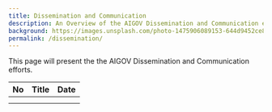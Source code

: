 ```yaml
---
title: Dissemination and Communication
description: An Overview of the AIGOV Dissemination and Communication efforts.
background: https://images.unsplash.com/photo-1475906089153-644d9452ce87?ixid=MnwxMjA3fDB8MHxwaG90by1wYWdlfHx8fGVufDB8fHx8&auto=format&fit=crop&w=1200&q=80
permalink: /dissemination/
---
```


This page will present the the AIGOV Dissemination and Communication efforts.

No | Title | Date
:---: | :---: |  :---: 
 |  |
 |  |
